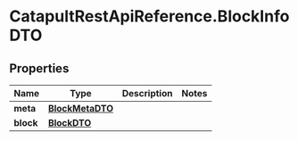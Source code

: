 # CatapultRestApiReference.BlockInfoDTO

## Properties
Name | Type | Description | Notes
------------ | ------------- | ------------- | -------------
**meta** | [**BlockMetaDTO**](BlockMetaDTO.md) |  | 
**block** | [**BlockDTO**](BlockDTO.md) |  | 



